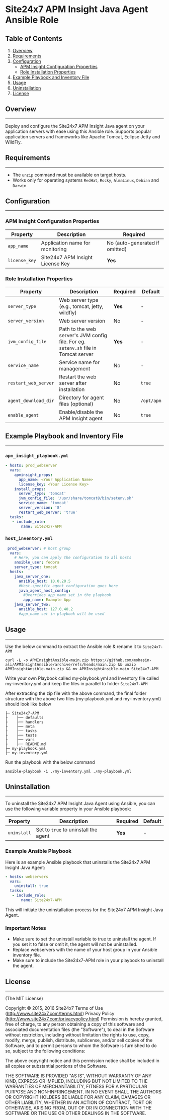 # Site24x7 APM Insight Java Agent Ansible Role

## Table of Contents

1. [Overview](#overview)
2. [Requirements](#requirements)
3. [Configuration](#configuration)
    * [APM Insight Configuration Properties](#apm-insight-configuration-properties)
    * [Role Installation Properties](#role-installation-properties)
4. [Example Playbook and Inventory File](#example-playbook-and-inventory-file)
5. [Usage](#usage)
6. [Uninstallation](#uninstallation)
7. [License](#license)

## Overview
--------

Deploy and configure the Site24x7 APM Insight Java agent on your application servers with ease using this Ansible role. Supports popular application servers and frameworks like Apache Tomcat, Eclipse Jetty and WildFly.

## Requirements
--------

* The `unzip` command must be available on target hosts.
* Works only for operating systems `RedHat`, `Rocky`, `AlmaLinux`, `Debian` and `Darwin`.

## Configuration
--------

### APM Insight Configuration Properties

| Property | Description | Required |
| --- | --- | --- |
| `app_name` | Application name for monitoring | No (auto-generated if omitted) |
| `license_key` | Site24x7 APM Insight License Key | **Yes** |

### Role Installation Properties

| Property | Description | Required | Default |
| --- | --- | --- | --- |
| `server_type` | Web server type (e.g., tomcat, jetty, wildfly) | **Yes** | - |
| `server_version` | Web server version | No | - |
| `jvm_config_file` | Path to the web server's JVM config file. For eg. `setenv.sh` file in Tomcat server | **Yes** | - |
| `service_name` | Service name for management | No | - |
| `restart_web_server` | Restart the web server after installation | No | `true` |
| `agent_download_dir` | Directory for agent files (optional) | No | `/opt/apm` |
| `enable_agent` | Enable/disable the APM Insight agent | No | `true` |

## Example Playbook and Inventory File
---------

### `apm_insight_playbook.yml`
```yml
- hosts: prod_webserver
  vars:
    apminsight_props:
      app_name: <Your Application Name>
      license_key: <Your License Key>
    install_props:
      server_type: 'tomcat'
      jvm_config_file: '/usr/share/tomcat8/bin/setenv.sh'
      service_name: 'tomcat'
      server_version: '8'
      restart_web_server: 'true'
  tasks:
   - include_role:
       name: Site24x7-APM
```    
### `host_inventory.yml`

```yml
 prod_webserver: # host group
  vars:
    # Here, you can apply the configuration to all hosts
    ansible_user: fedora
    server_type: tomcat
  hosts:
    java_server_one:
      ansible_host: 10.0.20.5
      #Host-specific agent configuration goes here
      java_agent_host_config:
        #Overrides app_name set in the playbook
        app_name: Example App
    java_server_two:
      ansible_host: 127.0.40.2
      #app_name set in playbook will be used
```
## Usage
--------
Use the below command to extract the Ansible role & rename it to ```Site24x7-APM```

```curl -L -o APMInsightAnsible-main.zip https://github.com/mohasin-ali/APMInsightAnsible/archive/refs/heads/main.zip && unzip APMInsightAnsible-main.zip && mv APMInsightAnsible-main Site24x7-APM```

Write your own Playbook called my-playbook.yml and Inventory file called my-inventory.yml and keep the files in parallel to folder `Site24x7-APM`

After extracting the zip file with the above command, the final folder structure with the above two files (my-playbook.yml and my-inventory.yml) should look like below
```
├─ Site24x7-APM
├    ├── defaults
├    ├── handlers
├    ├── meta
├    ├── tasks
├    ├── tests
├    ├── vars
├    ├── README.md
├─ my-playbook.yml
├─ my-inventory.yml
```

Run the playbook with the below command

 ``` ansible-playbook -i ./my-inventory.yml ./my-playbook.yml ```

 ## Uninstallation
--------
To uninstall the Site24x7 APM Insight Java Agent using Ansible, you can use the following variable property in your Ansible playbook:

| Property | Description | Required | Default |
| --- | --- | --- | --- |
| `uninstall` | Set to `true` to uninstall the agent | **Yes** | - |

### Example Ansible Playbook

Here is an example Ansible playbook that uninstalls the Site24x7 APM Insight Java Agent:

```yml
- hosts: webservers
  vars:
    uninstall: true
  tasks:
   - include_role:
       name: Site24x7-APM
```
This will initiate the uninstallation process for the Site24x7 APM Insight Java Agent.

### Important Notes

- Make sure to set the uninstall variable to true to uninstall the agent. If you set it to false or omit it, the agent will not be uninstalled.
- Replace webservers with the name of your host group in your Ansible inventory file.
- Make sure to include the Site24x7-APM role in your playbook to uninstall the agent.

## License
--------
(The MIT License)

Copyright © 2015, 2016 Site24x7 Terms of Use (http://www.site24x7.com/terms.html) Privacy Policy (http://www.site24x7.com/privacypolicy.html) Permission is hereby granted, free of charge, to any person obtaining a copy of this software and associated documentation files (the "Software"), to deal in the Software without restriction, including without limitation the rights to use, copy, modify, merge, publish, distribute, sublicense, and/or sell copies of the Software, and to permit persons to whom the Software is furnished to do so, subject to the following conditions:

The above copyright notice and this permission notice shall be included in all copies or substantial portions of the Software.

THE SOFTWARE IS PROVIDED "AS IS", WITHOUT WARRANTY OF ANY KIND, EXPRESS OR IMPLIED, INCLUDING BUT NOT LIMITED TO THE WARRANTIES OF MERCHANTABILITY, FITNESS FOR A PARTICULAR PURPOSE AND NON-INFRINGEMENT. IN NO EVENT SHALL THE AUTHORS OR COPYRIGHT HOLDERS BE LIABLE FOR ANY CLAIM, DAMAGES OR OTHER LIABILITY, WHETHER IN AN ACTION OF CONTRACT, TORT OR OTHERWISE, ARISING FROM, OUT OF OR IN CONNECTION WITH THE SOFTWARE OR THE USE OR OTHER DEALINGS IN THE SOFTWARE.
